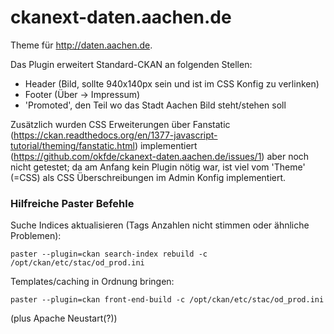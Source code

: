 ckanext-daten.aachen.de
=======================

Theme für http://daten.aachen.de.

Das Plugin erweitert Standard-CKAN an folgenden Stellen:

- Header (Bild, sollte 940x140px sein und ist im CSS Konfig zu verlinken)
- Footer (Über -> Impressum)
- 'Promoted', den Teil wo das Stadt Aachen Bild steht/stehen soll

Zusätzlich wurden CSS Erweiterungen über Fanstatic (https://ckan.readthedocs.org/en/1377-javascript-tutorial/theming/fanstatic.html) implementiert (https://github.com/okfde/ckanext-daten.aachen.de/issues/1) aber noch nicht getestet; da am Anfang kein Plugin nötig war, ist viel vom 'Theme' (=CSS) als CSS Überschreibungen im Admin Konfig implementiert.

### Hilfreiche Paster Befehle
Suche Indices aktualisieren (Tags Anzahlen nicht stimmen oder ähnliche Problemen):

    paster --plugin=ckan search-index rebuild -c /opt/ckan/etc/stac/od_prod.ini
    
Templates/caching in Ordnung bringen:

    paster --plugin=ckan front-end-build -c /opt/ckan/etc/stac/od_prod.ini
    
(plus Apache Neustart(?))

    



